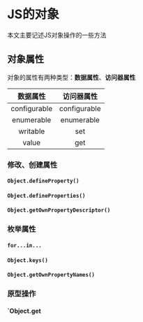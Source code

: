 # JS的对象 #
本文主要记述JS对象操作的一些方法
## 对象属性 ##
对象的属性有两种类型：**数据属性**、**访问器属性**

|   数据属性   |  访问器属性  |
| :----------: | :----------: |
| configurable | configurable |
|  enumerable  |  enumerable  |
|   writable   |     set      |
|    value     |     get      |

### 修改、创建属性 ###
#### `Object.defineProperty()` ####
#### `Object.defineProperties()` ####
#### `Object.getOwnPropertyDescriptor()` ####
### 枚举属性 ###
#### `for...in...` ####
#### `Object.keys()` ####
#### `Object.getOwnPropertyNames()` ####
### 原型操作 ####
#### `Object.get
